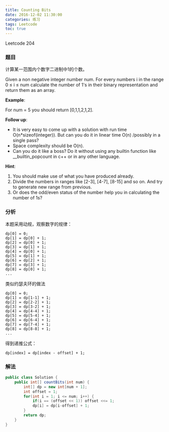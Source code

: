 ```yaml
---
title: Counting Bits
date: 2016-12-02 11:30:00
categories: 练习
tags: Leetcode
toc: true
---
```


Leetcode 204

### 题目

计算某一范围内个数字二进制中1的个数。

Given a non negative integer number num. For every numbers i in the range 0 ≤ i ≤ num calculate the number of 1's in their binary representation and return them as an array.

__Example__:

For num = 5 you should return [0,1,1,2,1,2].

__Follow up__:

* It is very easy to come up with a solution with run time O(n*sizeof(integer)). But can you do it in linear time O(n) /possibly in a single pass?
* Space complexity should be O(n).
* Can you do it like a boss? Do it without using any builtin function like __builtin_popcount in c++ or in any other language.

__Hint__:

1. You should make use of what you have produced already.
2. Divide the numbers in ranges like [2-3], [4-7], [8-15] and so on. And try to generate new range from previous.
3. Or does the odd/even status of the number help you in calculating the number of 1s?

### 分析

本题采用动规，观察数字的规律：

```
dp[0] = 0;
dp[1] = dp[0] + 1;
dp[2] = dp[0] + 1;
dp[3] = dp[1] + 1;
dp[4] = dp[0] + 1;
dp[5] = dp[1] + 1;
dp[6] = dp[2] + 1;
dp[7] = dp[3] + 1;
dp[8] = dp[0] + 1;
...
```

类似约瑟夫环的做法

```
dp[0] = 0;
dp[1] = dp[1-1] + 1;
dp[2] = dp[2-2] + 1;
dp[3] = dp[3-2] + 1;
dp[4] = dp[4-4] + 1;
dp[5] = dp[5-4] + 1;
dp[6] = dp[6-4] + 1;
dp[7] = dp[7-4] + 1;
dp[8] = dp[8-8] + 1;
...
```

得到递推公式：

```
dp[index] = dp[index - offset] + 1;
```

### 解法

```java
public class Solution {
    public int[] countBits(int num) {
        int[] dp = new int[num + 1];
        int offset = 1;
        for(int i = 1; i <= num; i++) {
            if(i == (offset << 1)) offset <<= 1;
            dp[i] = dp[i-offset] + 1;
        }
        return dp;
    }
}
```